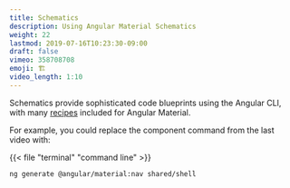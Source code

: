 ```yaml
---
title: Schematics
description: Using Angular Material Schematics 
weight: 22
lastmod: 2019-07-16T10:23:30-09:00
draft: false
vimeo: 358708708
emoji: 🏗️
video_length: 1:10
---
```


Schematics provide sophisticated code blueprints using the Angular CLI, with many [recipes](https://material.angular.io/guide/schematics#navigation-schematic) included for Angular Material. 

For example, you could replace the component command from the last video with: 

{{< file "terminal" "command line" >}}
```text
ng generate @angular/material:nav shared/shell
```